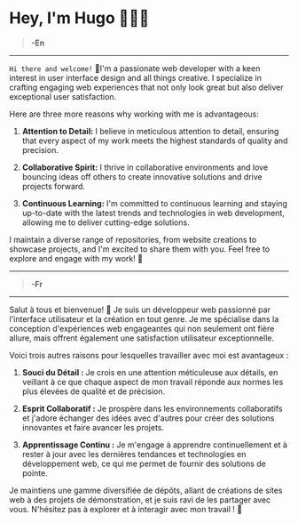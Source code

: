 # Hey, I'm Hugo  🙋🏻‍♂️



  

> **-En**

---

`Hi there and welcome!` 👋I'm a passionate web developer with a keen interest in user interface design and all things creative. I specialize in crafting engaging web experiences that not only look great but also deliver exceptional user satisfaction.

Here are three more reasons why working with me is advantageous:

1. **Attention to Detail:** I believe in meticulous attention to detail, ensuring that every aspect of my work meets the highest standards of quality and precision.
  
2. **Collaborative Spirit:** I thrive in collaborative environments and love bouncing ideas off others to create innovative solutions and drive projects forward.
  
3. **Continuous Learning:** I'm committed to continuous learning and staying up-to-date with the latest trends and technologies in web development, allowing me to deliver cutting-edge solutions.

I maintain a diverse range of repositories, from website creations to showcase projects, and I'm excited to share them with you. Feel free to explore and engage with my work! 🚀

---

> **-Fr**

---

Salut à tous et bienvenue! 👋 Je suis un développeur web passionné par l'interface utilisateur et la création en tout genre. Je me spécialise dans la conception d'expériences web engageantes qui non seulement ont fière allure, mais offrent également une satisfaction utilisateur exceptionnelle.

Voici trois autres raisons pour lesquelles travailler avec moi est avantageux :

1. **Souci du Détail :** Je crois en une attention méticuleuse aux détails, en veillant à ce que chaque aspect de mon travail réponde aux normes les plus élevées de qualité et de précision.
  
2. **Esprit Collaboratif :** Je prospère dans les environnements collaboratifs et j'adore échanger des idées avec d'autres pour créer des solutions innovantes et faire avancer les projets.
  
3. **Apprentissage Continu :** Je m'engage à apprendre continuellement et à rester à jour avec les dernières tendances et technologies en développement web, ce qui me permet de fournir des solutions de pointe.

Je maintiens une gamme diversifiée de dépôts, allant de créations de sites web à des projets de démonstration, et je suis ravi de les partager avec vous. N'hésitez pas à explorer et à interagir avec mon travail ! 🚀
